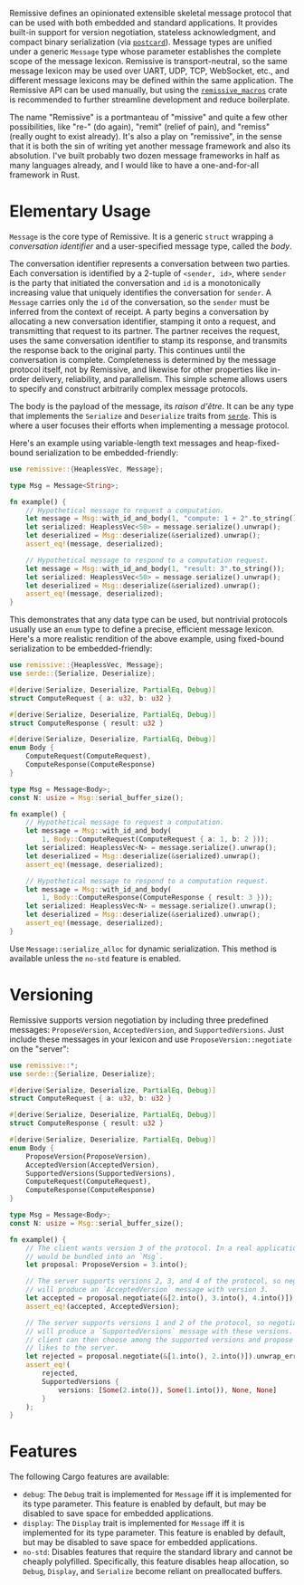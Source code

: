 Remissive defines an opinionated extensible skeletal message protocol that can
be used with both embedded and standard applications. It provides built-in
support for version negotiation, stateless acknowledgment, and compact binary
serialization (via [`postcard`](https://crates.io/crates/postcard)). Message
types are unified under a generic `Message` type whose parameter establishes the
complete scope of the message lexicon. Remissive is transport-neutral, so the
same message lexicon may be used over UART, UDP, TCP, WebSocket, etc., and
different message lexicons may be defined within the same application. The
Remissive API can be used manually, but using the
[`remissive_macros`](../remissive-macros) crate is recommended to further
streamline development and reduce boilerplate.

The name "Remissive" is a portmanteau of "missive" and quite a few other
possibilities, like "re-" (do again), "remit" (relief of pain), and "remiss"
(really ought to exist already). It's also a play on "remissive", in the sense
that it is both the sin of writing yet another message framework and also its
absolution. I've built probably two dozen message frameworks in half as many
languages already, and I would like to have a one-and-for-all framework in Rust.

# Elementary Usage

`Message` is the core type of Remissive. It is a generic `struct` wrapping a
_conversation identifier_ and a user-specified message type, called the _body_.

The conversation identifier represents a conversation between two parties. Each
conversation is identified by a 2-tuple of `<sender, id>`, where `sender` is the
party that initiated the conversation and `id` is a monotonically increasing
value that uniquely identifies the conversation for `sender`. A `Message`
carries only the `id` of the conversation, so the `sender` must be inferred from
the context of receipt. A party begins a conversation by allocating a new
conversation identifier, stamping it onto a request, and transmitting that
request to its partner. The partner receives the request, uses the same
conversation identifier to stamp its response, and transmits the response back
to the original party. This continues until the conversation is complete.
Completeness is determined by the message protocol itself, not by Remissive, and
likewise for other properties like in-order delivery, reliability, and
parallelism. This simple scheme allows users to specify and construct
arbitrarily complex message protocols.

The body is the payload of the message, its _raison d'être_. It can be any type
that implements the `Serialize` and `Deserialize` traits from
[`serde`](https://crates.io/crates/serde). This is where a user focuses their
efforts when implementing a message protocol.

Here's an example using variable-length text messages and heap-fixed-bound
serialization to be embedded-friendly:

```rust
use remissive::{HeaplessVec, Message};

type Msg = Message<String>;

fn example() {
	// Hypothetical message to request a computation.
	let message = Msg::with_id_and_body(1, "compute: 1 + 2".to_string());
	let serialized: HeaplessVec<50> = message.serialize().unwrap();
	let deserialized = Msg::deserialize(&serialized).unwrap();
	assert_eq!(message, deserialized);

	// Hypothetical message to respond to a computation request.
	let message = Msg::with_id_and_body(1, "result: 3".to_string());
	let serialized: HeaplessVec<50> = message.serialize().unwrap();
	let deserialized = Msg::deserialize(&serialized).unwrap();
	assert_eq!(message, deserialized);
}
```

This demonstrates that any data type can be used, but nontrivial protocols
usually use an `enum` type to define a precise, efficient message lexicon.
Here's a more realistic rendition of the above example, using fixed-bound
serialization to be embedded-friendly:

```rust
use remissive::{HeaplessVec, Message};
use serde::{Serialize, Deserialize};

#[derive(Serialize, Deserialize, PartialEq, Debug)]
struct ComputeRequest { a: u32, b: u32 }

#[derive(Serialize, Deserialize, PartialEq, Debug)]
struct ComputeResponse { result: u32 }

#[derive(Serialize, Deserialize, PartialEq, Debug)]
enum Body {
	ComputeRequest(ComputeRequest),
	ComputeResponse(ComputeResponse)
}

type Msg = Message<Body>;
const N: usize = Msg::serial_buffer_size();

fn example() {
	// Hypothetical message to request a computation.
	let message = Msg::with_id_and_body(
		1, Body::ComputeRequest(ComputeRequest { a: 1, b: 2 }));
	let serialized: HeaplessVec<N> = message.serialize().unwrap();
	let deserialized = Msg::deserialize(&serialized).unwrap();
	assert_eq!(message, deserialized);

	// Hypothetical message to respond to a computation request.
	let message = Msg::with_id_and_body(
		1, Body::ComputeResponse(ComputeResponse { result: 3 }));
	let serialized: HeaplessVec<N> = message.serialize().unwrap();
	let deserialized = Msg::deserialize(&serialized).unwrap();
	assert_eq!(message, deserialized);
}
```

Use `Message::serialize_alloc` for dynamic serialization. This method is
available unless the `no-std` feature is enabled.

# Versioning

Remissive supports version negotiation by including three predefined messages:
`ProposeVersion`, `AcceptedVersion`, and `SupportedVersions`. Just include these
messages in your lexicon and use `ProposeVersion::negotiate` on the "server":

```rust
use remissive::*;
use serde::{Serialize, Deserialize};

#[derive(Serialize, Deserialize, PartialEq, Debug)]
struct ComputeRequest { a: u32, b: u32 }

#[derive(Serialize, Deserialize, PartialEq, Debug)]
struct ComputeResponse { result: u32 }

#[derive(Serialize, Deserialize, PartialEq, Debug)]
enum Body {
	ProposeVersion(ProposeVersion),
	AcceptedVersion(AcceptedVersion),
	SupportedVersions(SupportedVersions),
	ComputeRequest(ComputeRequest),
	ComputeResponse(ComputeResponse)
}

type Msg = Message<Body>;
const N: usize = Msg::serial_buffer_size();

fn example() {
	// The client wants version 3 of the protocol. In a real application, this
	// would be bundled into an `Msg`.
	let proposal: ProposeVersion = 3.into();

	// The server supports versions 2, 3, and 4 of the protocol, so negotiation
	// will produce an `AcceptedVersion` message with version 3.
	let accepted = proposal.negotiate(&[2.into(), 3.into(), 4.into()]).unwrap();
	assert_eq!(accepted, AcceptedVersion);

	// The server supports versions 1 and 2 of the protocol, so negotiation will
	// will produce a `SupportedVersions` message with these versions. The
	// client can then choose among the supported versions and propose one it
	// likes to the server.
	let rejected = proposal.negotiate(&[1.into(), 2.into()]).unwrap_err();
	assert_eq!(
		rejected,
		SupportedVersions {
			versions: [Some(2.into()), Some(1.into()), None, None]
		}
	);
}
```

# Features

The following Cargo features are available:

* `debug`: The `Debug` trait is implemented for `Message` iff it is implemented
  for its type parameter. This feature is enabled by default, but may be disabled
  to save space for embedded applications.
* `display`: The `Display` trait is implemented for `Message` iff it is
  implemented for its type parameter. This feature is enabled by default, but
  may be disabled to save space for embedded applications.
* `no-std`: Disables features that require the standard library and cannot
  be cheaply polyfilled. Specifically, this feature disables heap
  allocation, so `Debug`, `Display`, and `Serialize` become reliant on
  preallocated buffers.

